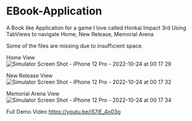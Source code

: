 # EBook-Application

A Book like Application for a game I love called Honkai Impact 3rd
Using TabViews to navigate Home, New Release, Memorial Arena

Some of the files are missing due to insufficient space.

Home View
![Simulator Screen Shot - iPhone 12 Pro - 2022-10-24 at 00 17 29](https://user-images.githubusercontent.com/90476509/197405350-eb527792-0780-4d5f-b92b-0780169fd52d.png)


New Release View
![Simulator Screen Shot - iPhone 12 Pro - 2022-10-24 at 00 17 32](https://user-images.githubusercontent.com/90476509/197405358-4c104dc2-d107-4816-ac6f-2664f42a12bb.png)


Memorial Arena View
![Simulator Screen Shot - iPhone 12 Pro - 2022-10-24 at 00 17 34](https://user-images.githubusercontent.com/90476509/197405371-f655e74f-38bd-4776-ba16-b5244b3d954b.png)


Full Demo Video
https://youtu.be/i57iE_4o03g
